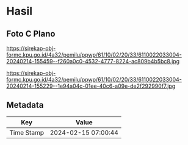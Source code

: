 # Hasil

## Foto C Plano

https://sirekap-obj-formc.kpu.go.id/4a32/pemilu/ppwp/61/10/02/20/33/6110022033004-20240214-155459--f260a0c0-4532-4777-8224-ac809b4b5bc8.jpg

https://sirekap-obj-formc.kpu.go.id/4a32/pemilu/ppwp/61/10/02/20/33/6110022033004-20240214-155229--1e94a04c-01ee-40c6-a09e-de2f292990f7.jpg


## Metadata

| Key        | Value               |
| ---------- | ------------------- |
| Time Stamp | 2024-02-15 07:00:44 |



